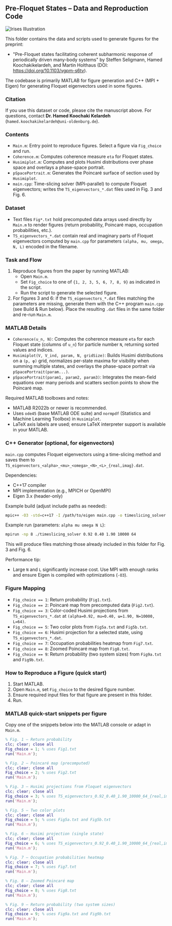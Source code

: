 ## Pre-Floquet States – Data and Reproduction Code

![Irises Illustration](irises.jpeg)

This folder contains the data and scripts used to generate figures for the preprint:

- "Pre-Floquet states facilitating coherent subharmonic response of periodically driven many-body systems" by Steffen Seligmann, Hamed Koochakikelardeh, and Martin Holthaus (DOI: https://doi.org/10.1103/vgpm-s6tv).
  
The codebase is primarily MATLAB for figure generation and C++ (MPI + Eigen) for generating Floquet eigenvectors used in some figures.


### Citation
If you use this dataset or code, please cite the manuscript above. For questions, contact **Dr. Hamed Koochaki Kelardeh** (`hamed.koochakikelardeh@uni-oldenburg.de`).

### Contents
- `Main.m`: Entry point to reproduce figures. Select a figure via `Fig_choice` and run.
- `Coherence.m`: Computes coherence measure `eta` for Floquet states.
- `Husimiplot.m`: Computes and plots Husimi distributions over phase space and overlays a phase-space portrait.
- `pSpacePortrait.m`: Generates the Poincaré surface of section used by `Husimiplot`.
- `main.cpp`: Time-slicing solver (MPI-parallel) to compute Floquet eigenvectors; writes the `TS_eigenvectors_*.dat` files used in Fig. 3 and Fig. 6.

### Dataset
- Text files `Fig*.txt` hold precomputed data arrays used directly by `Main.m` to render figures (return probability, Poincaré maps, occupation probabilities, etc.).
- `TS_eigenvectors_*.dat` contain real and imaginary parts of Floquet eigenvectors computed by `main.cpp` for parameters `(alpha, mu, omega, N, L)` encoded in the filename.

### Task and Flow
1. Reproduce figures from the paper by running MATLAB:
   - Open `Main.m`.
   - Set `Fig_choice` to one of `{1, 2, 3, 5, 6, 7, 8, 9}` as indicated in the script.
   - Run the script to generate the selected figure.
2. For figures 3 and 6: if the `TS_eigenvectors_*.dat` files matching the parameters are missing, generate them with the C++ program `main.cpp` (see Build & Run below). Place the resulting `.dat` files in the same folder and re-run `Main.m`.

### MATLAB Details
- `Coherence(u_n, N)`: Computes the coherence measure `eta` for each Floquet state (columns of `u_n`) for particle number `N`, returning sorted values and indices.
- `Husimiplot(V, V_ind, param, N, gridSize)`: Builds Husimi distributions on a `(p, φ)` grid, normalizes per-state maxima for visibility when summing multiple states, and overlays the phase-space portrait via `pSpacePortrait(param...)`.
- `pSpacePortrait(param1, param2, param3)`: Integrates the mean-field equations over many periods and scatters section points to show the Poincaré map.

Required MATLAB toolboxes and notes:
- MATLAB R2022b or newer is recommended.
- Uses `ode45` (base MATLAB ODE suite) and `normpdf` (Statistics and Machine Learning Toolbox) in `Husimiplot`.
- LaTeX axis labels are used; ensure LaTeX interpreter support is available in your MATLAB.

### C++ Generator (optional, for eigenvectors)
`main.cpp` computes Floquet eigenvectors using a time-slicing method and saves them to `TS_eigenvectors_<alpha>_<mu>_<omega>_<N>_<L>_{real,imag}.dat`.

Dependencies:
- C++17 compiler
- MPI implementation (e.g., MPICH or OpenMPI)
- Eigen 3.x (header-only)

Example build (adjust include paths as needed):
```bash
mpic++ -O3 -std=c++17 -I /path/to/eigen main.cpp -o timeslicing_solver
```

Example run (parameters: `alpha mu omega N L`):
```bash
mpirun -np 8 ./timeslicing_solver 0.92 0.40 1.90 10000 64
```
This will produce files matching those already included in this folder for Fig. 3 and Fig. 6.

Performance tip:
- Large `N` and `L` significantly increase cost. Use MPI with enough ranks and ensure Eigen is compiled with optimizations (`-O3`).

### Figure Mapping
- `Fig_choice == 1`: Return probability (`Fig1.txt`).
- `Fig_choice == 2`: Poincaré map from precomputed data (`Fig2.txt`).
- `Fig_choice == 3`: Color-coded Husimi projections from `TS_eigenvectors_*.dat` at `(alpha=0.92, mu=0.40, ω=1.90, N=10000, L=64)`.
- `Fig_choice == 5`: Two color plots from `Fig5a.txt` and `Fig5b.txt`.
- `Fig_choice == 6`: Husimi projection for a selected state, using `TS_eigenvectors_*.dat`.
- `Fig_choice == 7`: Occupation probabilities heatmap from `Fig7.txt`.
- `Fig_choice == 8`: Zoomed Poincaré map from `Fig8.txt`.
- `Fig_choice == 9`: Return probability (two system sizes) from `Fig9a.txt` and `Fig9b.txt`.

### How to Reproduce a Figure (quick start)
1. Start MATLAB.
2. Open `Main.m`, set `Fig_choice` to the desired figure number.
3. Ensure required input files for that figure are present in this folder.
4. Run.

### MATLAB quick-start snippets per figure
Copy one of the snippets below into the MATLAB console or adapt in `Main.m`.

```matlab
% Fig. 1 – Return probability
clc; clear; close all
Fig_choice = 1; % uses Fig1.txt
run('Main.m');
```

```matlab
% Fig. 2 – Poincaré map (precomputed)
clc; clear; close all
Fig_choice = 2; % uses Fig2.txt
run('Main.m');
```

```matlab
% Fig. 3 – Husimi projections from Floquet eigenvectors
clc; clear; close all
Fig_choice = 3; % uses TS_eigenvectors_0.92_0.40_1.90_10000_64_{real,imag}.dat
run('Main.m');
```

```matlab
% Fig. 5 – Two color plots
clc; clear; close all
Fig_choice = 5; % uses Fig5a.txt and Fig5b.txt
run('Main.m');
```

```matlab
% Fig. 6 – Husimi projection (single state)
clc; clear; close all
Fig_choice = 6; % uses TS_eigenvectors_0.92_0.40_1.90_10000_64_{real,imag}.dat
run('Main.m');
```

```matlab
% Fig. 7 – Occupation probabilities heatmap
clc; clear; close all
Fig_choice = 7; % uses Fig7.txt
run('Main.m');
```

```matlab
% Fig. 8 – Zoomed Poincaré map
clc; clear; close all
Fig_choice = 8; % uses Fig8.txt
run('Main.m');
```

```matlab
% Fig. 9 – Return probability (two system sizes)
clc; clear; close all
Fig_choice = 9; % uses Fig9a.txt and Fig9b.txt
run('Main.m');
```




